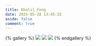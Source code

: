 ```yaml
---
title: Khalil_Fong
date: 2025-05-28 13:45:15
aside: false
comment: true
---
```

{% gallery %}
![](\gallery\Khalil\5d183c242ba33e0146aaac44b4d77f5d1767958584.jpg)
![](\gallery\Khalil\fefe0ff56ea8bd6231fc3fee98f104031767958584.jpg)
![](\gallery\Khalil\e2ca8888eeaa9a5d5e2d0499bcb746b75644459.png)
{% endgallery %}